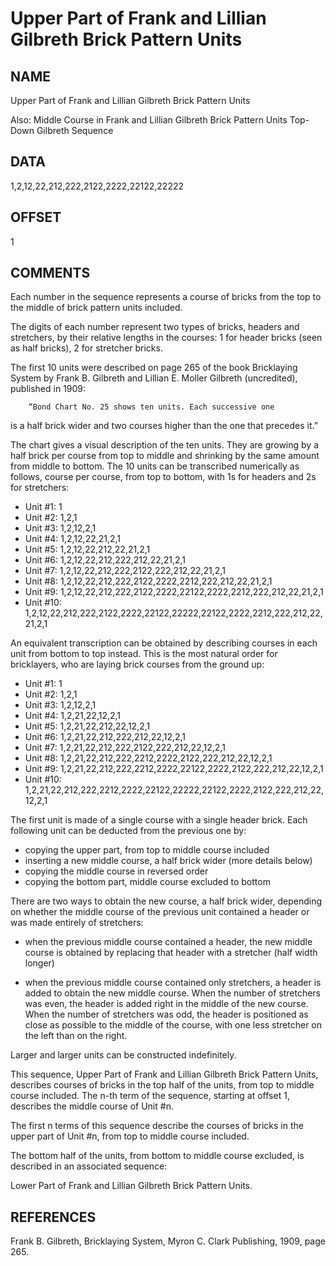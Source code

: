 # Upper Part of Frank and Lillian Gilbreth Brick Pattern Units

## NAME

Upper Part of Frank and Lillian Gilbreth Brick Pattern Units

Also:
Middle Course in Frank and Lillian Gilbreth Brick Pattern Units
Top-Down Gilbreth Sequence

## DATA

1,2,12,22,212,222,2122,2222,22122,22222

## OFFSET

1

## COMMENTS

Each number in the sequence represents a course of bricks
from the top to the middle of brick pattern units included.

The digits of each number represent two types of bricks,
headers and stretchers, by their relative lengths in the courses:
1 for header bricks (seen as half bricks), 2 for stretcher bricks.

The first 10 units were described on page 265 of the book Bricklaying System
by Frank B. Gilbreth and Lillian E. Moller Gilbreth (uncredited),
published in 1909:

        “Bond Chart No. 25 shows ten units. Each successive one
  is a half brick wider and two courses higher than the one that
  precedes it.”

The chart gives a visual description of the ten units. They are growing
by a half brick per course from top to middle and shrinking by the same
amount from middle to bottom. The 10 units can be transcribed numerically
as follows, course per course, from top to bottom, with 1s for headers and
2s for stretchers:

* Unit  #1: 1
* Unit  #2: 1,2,1
* Unit  #3: 1,2,12,2,1
* Unit  #4: 1,2,12,22,21,2,1
* Unit  #5: 1,2,12,22,212,22,21,2,1
* Unit  #6: 1,2,12,22,212,222,212,22,21,2,1
* Unit  #7: 1,2,12,22,212,222,2122,222,212,22,21,2,1
* Unit  #8: 1,2,12,22,212,222,2122,2222,2212,222,212,22,21,2,1
* Unit  #9: 1,2,12,22,212,222,2122,2222,22122,2222,2212,222,212,22,21,2,1
* Unit #10: 1,2,12,22,212,222,2122,2222,22122,22222,22122,2222,2212,222,212,22,21,2,1

An equivalent transcription can be obtained by describing courses in each unit
from bottom to top instead. This is the most natural order for bricklayers,
who are laying brick courses from the ground up:

* Unit  #1: 1
* Unit  #2: 1,2,1
* Unit  #3: 1,2,12,2,1
* Unit  #4: 1,2,21,22,12,2,1
* Unit  #5: 1,2,21,22,212,22,12,2,1
* Unit  #6: 1,2,21,22,212,222,212,22,12,2,1
* Unit  #7: 1,2,21,22,212,222,2122,222,212,22,12,2,1
* Unit  #8: 1,2,21,22,212,222,2212,2222,2122,222,212,22,12,2,1
* Unit  #9: 1,2,21,22,212,222,2212,2222,22122,2222,2122,222,212,22,12,2,1
* Unit #10: 1,2,21,22,212,222,2212,2222,22122,22222,22122,2222,2122,222,212,22,12,2,1

The first unit is made of a single course with a single header brick.
Each following unit can be deducted from the previous one by:

- copying the upper part, from top to middle course included
- inserting a new middle course, a half brick wider (more details below)
- copying the middle course in reversed order
- copying the bottom part, middle course excluded to bottom

There are two ways to obtain the new course, a half brick wider, depending
on whether the middle course of the previous unit contained a header or
was made entirely of stretchers:

* when the previous middle course contained a header, the new middle course
  is obtained by replacing that header with a stretcher (half width longer)

* when the previous middle course contained only stretchers, a header is
  added to obtain the new middle course. When the number of stretchers
  was even, the header is added right in the middle of the new course.
  When the number of stretchers was odd, the header is positioned as close
  as possible to the middle of the course, with one less stretcher on the
  left than on the right.

Larger and larger units can be constructed indefinitely.

This sequence, Upper Part of Frank and Lillian Gilbreth Brick Pattern Units,
describes courses of bricks in the top half of the units, from top to middle
course included. The n-th term of the sequence, starting at offset 1,
describes the middle course of Unit #n.

The first n terms of this sequence describe the courses of bricks in the
upper part of Unit #n, from top to middle course included.

The bottom half of the units, from bottom to middle course excluded,
is described in an associated sequence:

  Lower Part of Frank and Lillian Gilbreth Brick Pattern Units.

## REFERENCES

Frank B. Gilbreth, Bricklaying System, Myron C. Clark Publishing, 1909, page 265.
